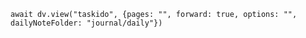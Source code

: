 ```dataviewjs
await dv.view("taskido", {pages: "", forward: true, options: "", dailyNoteFolder: "journal/daily"})
```
